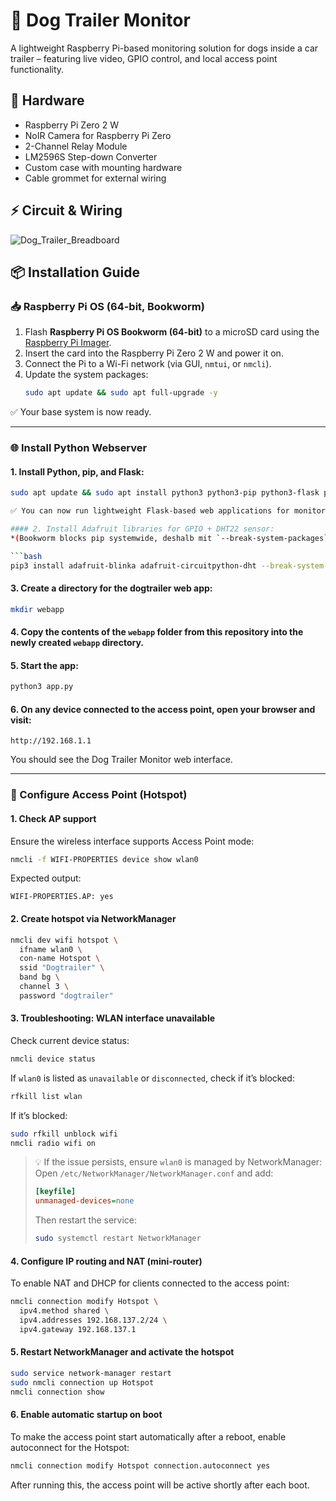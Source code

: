 # 🐶 Dog Trailer Monitor

A lightweight Raspberry Pi-based monitoring solution for dogs inside a car trailer – featuring live video, GPIO control, and local access point functionality.


## 🔧 Hardware

- Raspberry Pi Zero 2 W  
- NoIR Camera for Raspberry Pi Zero  
- 2-Channel Relay Module  
- LM2596S Step-down Converter  
- Custom case with mounting hardware  
- Cable grommet for external wiring  


## ⚡ Circuit & Wiring

![Dog_Trailer_Breadboard](https://github.com/user-attachments/assets/2f722542-6e5a-446f-82ca-80c806fdb9cd)


## 📦 Installation Guide

### 📥 Raspberry Pi OS (64-bit, Bookworm)

1. Flash **Raspberry Pi OS Bookworm (64-bit)** to a microSD card using the [Raspberry Pi Imager](https://www.raspberrypi.com/software/).
2. Insert the card into the Raspberry Pi Zero 2 W and power it on.
3. Connect the Pi to a Wi-Fi network (via GUI, `nmtui`, or `nmcli`).
4. Update the system packages:
   ```bash
   sudo apt update && sudo apt full-upgrade -y
   ```

✅ Your base system is now ready.

---

### 🌐 Install Python Webserver

#### 1. Install Python, pip, and Flask:
   ```bash
   sudo apt update && sudo apt install python3 python3-pip python3-flask python3-picamera2 -y

✅ You can now run lightweight Flask-based web applications for monitoring and control.

#### 2. Install Adafruit libraries for GPIO + DHT22 sensor:
*(Bookworm blocks pip systemwide, deshalb mit `--break-system-packages`)*

```bash
pip3 install adafruit-blinka adafruit-circuitpython-dht --break-system-packages
```

#### 3. Create a directory for the dogtrailer web app:

```bash
mkdir webapp
```

#### 4. Copy the contents of the `webapp` folder from this repository into the newly created `webapp` directory.

#### 5. Start the app:

```bash
python3 app.py
```

#### 6. On any device connected to the access point, open your browser and visit:

```
http://192.168.1.1
```

You should see the Dog Trailer Monitor web interface.

---

### 📡 Configure Access Point (Hotspot)

#### 1. Check AP support

Ensure the wireless interface supports Access Point mode:

```bash
nmcli -f WIFI-PROPERTIES device show wlan0
```

Expected output:
```
WIFI-PROPERTIES.AP: yes
```


#### 2. Create hotspot via NetworkManager

```bash
nmcli dev wifi hotspot \
  ifname wlan0 \
  con-name Hotspot \
  ssid "Dogtrailer" \
  band bg \
  channel 3 \
  password "dogtrailer"
```


#### 3. Troubleshooting: WLAN interface unavailable

Check current device status:

```bash
nmcli device status
```

If `wlan0` is listed as `unavailable` or `disconnected`, check if it’s blocked:

```bash
rfkill list wlan
```

If it’s blocked:
```bash
sudo rfkill unblock wifi
nmcli radio wifi on
```

> 💡 If the issue persists, ensure `wlan0` is managed by NetworkManager:
> Open `/etc/NetworkManager/NetworkManager.conf` and add:
> ```ini
> [keyfile]
> unmanaged-devices=none
> ```
> Then restart the service:
> ```bash
> sudo systemctl restart NetworkManager
> ```


#### 4. Configure IP routing and NAT (mini-router)

To enable NAT and DHCP for clients connected to the access point:

```bash
nmcli connection modify Hotspot \
  ipv4.method shared \
  ipv4.addresses 192.168.137.2/24 \
  ipv4.gateway 192.168.137.1
```


#### 5. Restart NetworkManager and activate the hotspot

```bash
sudo service network-manager restart
sudo nmcli connection up Hotspot
nmcli connection show
```


#### 6. Enable automatic startup on boot

To make the access point start automatically after a reboot, enable autoconnect for the Hotspot:

```bash
nmcli connection modify Hotspot connection.autoconnect yes
```

After running this, the access point will be active shortly after each boot.
